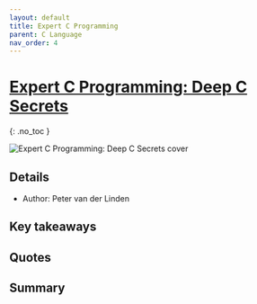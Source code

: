 ```yaml
---
layout: default
title: Expert C Programming
parent: C Language
nav_order: 4
---
```


# [Expert C Programming: Deep C Secrets](https://www.amazon.com/Expert-Programming-Peter-van-Linden/dp/0131774298)
{: .no_toc }

![Expert C Programming: Deep C Secrets cover](https://m.media-amazon.com/images/I/51bjQ9UZnjL._SL1220_.jpg "Expert C Programming: Deep C Secrets cover")

## Details
- Author: Peter van der Linden

## Key takeaways

## Quotes

## Summary
